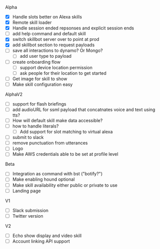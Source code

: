 Alpha
- [X] Handle slots better on Alexa skills
- [X] Remote skill loader
- [X] Handle session ended repsonses and explicit session ends
- [ ] add help command and default skill
- [X] switch skillbot server over to point at prod
- [X] add skillbot section to request payloads
- [ ] save all interactions to dynamo? Or Mongo?
    - [ ] add user type to payload
- [ ] create onboarding flow
    - [ ] support device location permission
    - [ ] ask people for their location to get started
- [ ] Get image for skill to show
- [ ] Make skill configuration easy

AlphaV2
- [ ] support for flash briefings
- [ ] add audioURL for ssml payload that concatnates voice and text using tts?
- [ ] How will default skill make data accessible?
- [ ] how to handle literals?
    - [ ] Add support for slot matching to virtual alexa
- [ ] submit to slack
- [ ] remove punctuation from utterances
- [ ] Logo
- [ ] Make AWS credentials able to be set at profile level

Beta
- [ ] Integration as command with bst ("botify?")
- [ ] Make enabling hound optional
- [ ] Make skill availability either public or private to use
- [ ] Landing page

V1
- [ ] Slack submission
- [ ] Twitter version

V2
- [ ] Echo show display and video skill
- [ ] Account linking API support
